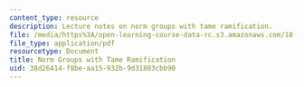```yaml
---
content_type: resource
description: Lecture notes on norm groups with tame ramification.
file: /media/https%3A/open-learning-course-data-rc.s3.amazonaws.com/18-786-number-theory-ii-class-field-theory-spring-2016/38d26414f8beaa15932b9d31803cbb90_MIT18_786S16_lec3.pdf
file_type: application/pdf
resourcetype: Document
title: Norm Groups with Tame Ramification
uid: 38d26414-f8be-aa15-932b-9d31803cbb90
---
```

